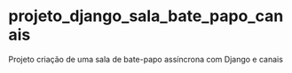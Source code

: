 # projeto_django_sala_bate_papo_canais
Projeto criação de uma sala de bate-papo assíncrona com Django e canais
